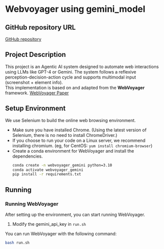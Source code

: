 # Webvoyager using gemini_model

## GitHub repository URL
[GitHub repository](https://github.com/NathanChang86/Webvoyager-using-Gemini)

## Project Description 
This project is an Agentic AI system designed to automate web interactions using LLMs like GPT-4 or Gemini. The system follows a reflexive perception-decision-action cycle and supports multimodal input (screenshot + element info).  
This implementation is based on and adapted from the **WebVoyager** framework.
[WebVoyager Paper](https://arxiv.org/abs/2401.13919)


## Setup Environment

We use Selenium to build the online web browsing environment. 
 - Make sure you have installed Chrome. (Using the latest version of Selenium, there is no need to install ChromeDriver.)
 - If you choose to run your code on a Linux server, we recommend installing chromium. (eg, for CentOS: ```yum install chromium-browser```) 
 - Create a conda environment for WebVoyager and install the dependencies.
    ```bash
    conda create -n webvoyager_gemini python=3.10
    conda activate webvoyager_gemini
    pip install -r requirements.txt
    ```

## Running

### Running WebVoyager
After setting up the environment, you can start running WebVoyager. 

 1. Modify the gemini_api_key in `run.sh`

You can run WebVoyager with the following command:
```bash 
bash run.sh
```
